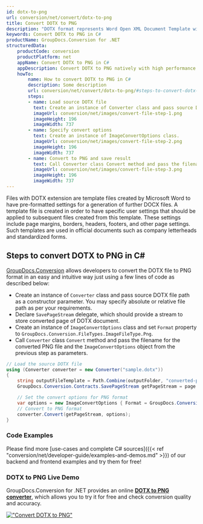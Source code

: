 ```yaml
---
id: dotx-to-png
url: conversion/net/convert/dotx-to-png
title: Convert DOTX to PNG
description: "DOTX format represents Word Open XML Document Template with .dotx extension. Learn how to convert DOTX to PNG file programmatically in C# language using GroupDocs.Conversion for .NET library."
keywords: Convert DOTX to PNG in C#
productName: GroupDocs.Conversion for .NET
structuredData:
    productCode: conversion
    productPlatform: net
    appName: Convert DOTX to PNG in C#
    appDescription: Convert DOTX to PNG natively with high performance using C# language and server side GroupDocs.Conversion for .NET APIs, without the use of any software like Microsoft or Open Office.
    howTo:
        name: How to convert DOTX to PNG in C# 
        description: Some description
        url: conversion/net/convert/dotx-to-png/#steps-to-convert-dotx-to-png-in-c
        steps:
        - name: Load source DOTX file 
          text: Create an instance of Converter class and pass source DOTX file path as a constructor parameter. You may specify absolute or relative file path as per your requirements. 
          imageUrl: conversion/net/images/convert-file-step-1.png
          imageHeight: 196
          imageWidth: 737
        - name: Specify convert options 
          text: Create an instance of ImageConvertOptions class.
          imageUrl: conversion/net/images/convert-file-step-2.png
          imageHeight: 196
          imageWidth: 737
        - name: Convert to PNG and save result 
          text: Call Converter class Convert method and pass the filename for the converted HTML file and the ImageConvertOptions object from the previous step as parameters.
          imageUrl: conversion/net/images/convert-file-step-3.png
          imageHeight: 196
          imageWidth: 737
---
```


Files with DOTX extension are template files created by Microsoft Word to have pre-formatted settings for a generation of further DOCX files. A template file is created in order to have specific user settings that should be applied to subsequent files created from this template. These settings include page margins, borders, headers, footers, and other page settings. Such templates are used in official documents such as company letterheads and standardized forms.

## Steps to convert DOTX to PNG in C#

[GroupDocs.Conversion](https://products.groupdocs.com/conversion/net) allows developers to convert the DOTX file to PNG format in an easy and intuitive way just using a few lines of code as described below:

* Create an instance of `Converter` class and pass source DOTX file path as a constructor parameter. You may specify absolute or relative file path as per your requirements. 
* Declare `SavePageStream` delegate, which should provide a stream to store converted page of DOTX document.
* Create an instance of `ImageConvertOptions` class and set `Format` property to `GroupDocs.Conversion.FileTypes.ImageFileType.Png`.
* Call `Converter` class `Convert` method and pass the filename for the converted PNG file and the `ImageConvertOptions` object from the previous step as parameters.

```csharp
// Load the source DOTX file
using (Converter converter = new Converter("sample.dotx"))
{
    string outputFileTemplate = Path.Combine(outputFolder, "converted-page-{0}.png");
    GroupDocs.Conversion.Contracts.SavePageStream getPageStream = page => new FileStream(string.Format(outputFileTemplate, page), FileMode.Create);

    // Set the convert options for PNG format
    var options = new ImageConvertOptions { Format = GroupDocs.Conversion.FileTypes.ImageFileType.Png };   
    // Convert to PNG format
    converter.Convert(getPageStream, options);
}
```

### Code Examples

Please find more [use-cases and complete C# sources]({{< ref "conversion/net/developer-guide/examples-and-demos.md" >}}) of our backend and frontend examples and try them for free!

### DOTX to PNG Live Demo

GroupDocs.Conversion for .NET provides an online [**DOTX to PNG converter**](https://products.groupdocs.app/conversion/dotx-to-png), which allows you to try it for free and check conversion quality and accuracy.

[!["Convert DOTX to PNG"](conversion/net/images/convert-to-png/convert-dotx-to-png.png)](https://products.groupdocs.app/conversion/dotx-to-png)